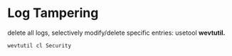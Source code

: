 # Log Tampering

delete all logs, selectively modify/delete specific entries: usetool **wevtutil.**

```
wevtutil cl Security
```

